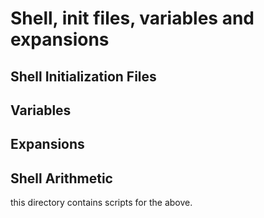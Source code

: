 # Shell, init files, variables and expansions

## Shell Initialization Files

## Variables

## Expansions

## Shell Arithmetic

this directory contains scripts for the above.
